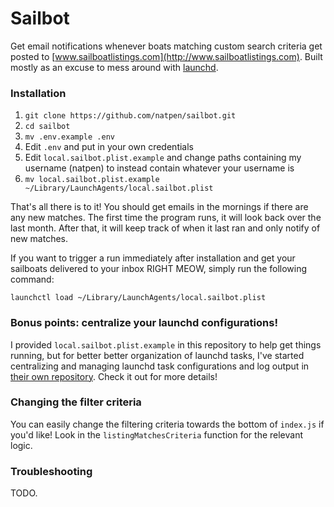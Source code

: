 # Sailbot

Get email notifications whenever boats matching custom search criteria get posted to [www.sailboatlistings.com](http://www.sailboatlistings.com). Built mostly as an excuse to mess around with [launchd](https://en.wikipedia.org/wiki/Launchd).

### Installation

1. `git clone https://github.com/natpen/sailbot.git`
2. `cd sailbot`
3. `mv .env.example .env`
4. Edit `.env` and put in your own credentials
5. Edit `local.sailbot.plist.example` and change paths containing my username (natpen) to instead contain whatever your username is
5. `mv local.sailbot.plist.example ~/Library/LaunchAgents/local.sailbot.plist`

That's all there is to it! You should get emails in the mornings if there are any new matches. The first time the program runs, it will look back over the last month. After that, it will keep track of when it last ran and only notify of new matches.

If you want to trigger a run immediately after installation and get your sailboats delivered to your inbox RIGHT MEOW, simply run the following command:

`launchctl load ~/Library/LaunchAgents/local.sailbot.plist`

### Bonus points: centralize your launchd configurations!

I provided `local.sailbot.plist.example` in this repository to help get things running, but for better better organization of launchd tasks, I've started centralizing and managing launchd task configurations and log output in [their own repository](https://github.com/natpen/launchd). Check it out for more details!

### Changing the filter criteria

You can easily change the filtering criteria towards the bottom of `index.js` if you'd like! Look in the `listingMatchesCriteria` function for the relevant logic.

### Troubleshooting

TODO.
